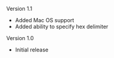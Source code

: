Version 1.1

- Added Mac OS support
- Added ability to specify hex delimiter

Version 1.0

- Initial release
